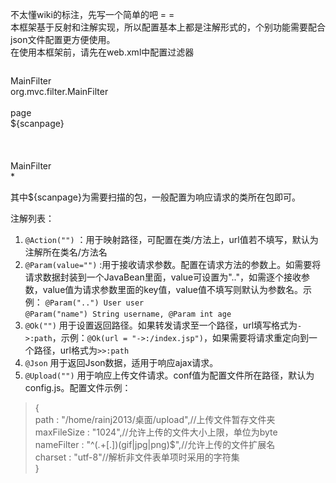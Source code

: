 不太懂wiki的标注，先写一个简单的吧 = =  
本框架基于反射和注解实现，所以配置基本上都是注解形式的，个别功能需要配合json文件配置更方便使用。  
在使用本框架前，请先在web.xml中配置过滤器  
  >```<filter>  
  <filter-name>MainFilter</filter-name>  
  <filter-class>org.mvc.filter.MainFilter</filter-class>  
  <init-param>  
  		<param-name>page</param-name>  
  		<param-value>${scanpage}</param-value>  
  </init-param>  
  </filter>  
  <filter-mapping>  
  <filter-name>MainFilter</filter-name>  
  <url-pattern>*</url-pattern>  
  </filter-mapping>  
  
其中${scanpage}为需要扫描的包，一般配置为响应请求的类所在包即可。  
  
注解列表：  
1. `@Action("")`  ：用于映射路径，可配置在类/方法上，url值若不填写，默认为注解所在类名/方法名  
2. `@Param(value="")`  :用于接收请求参数。配置在请求方法的参数上。如需要将请求数据封装到一个JavaBean里面，value可设置为".."，如需逐个接收参数，value值为请求参数里面的key值，value值不填写则默认为参数名。示例：  `@Param("..") User user`  
`@Param("name") String username, @Param int age`  
3. `@Ok("")`  用于设置返回路径。如果转发请求至一个路径，url填写格式为`->:path`，示例：`@Ok(url = "->:/index.jsp")`，如果需要将请求重定向到一个路径，url格式为`>>:path`  
4. `@Json`  用于返回Json数据，适用于响应ajax请求。  
5.  `@Upload("")`  用于响应上传文件请求。conf值为配置文件所在路径，默认为config.js。配置文件示例：  
>{  
path : "/home/rainj2013/桌面/upload",//上传文件暂存文件夹  
maxFileSize : "1024",//允许上传的文件大小上限，单位为byte  
nameFilter : "^(.+[.])(gif|jpg|png)$",//允许上传的文件扩展名  
charset : "utf-8"//解析非文件表单项时采用的字符集  
}  
